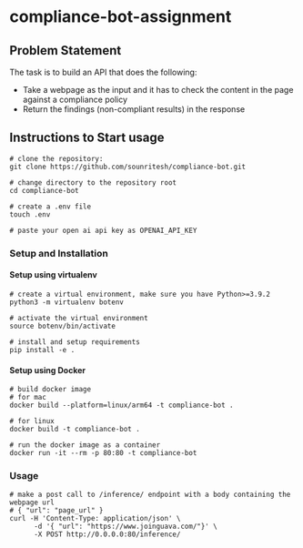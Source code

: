 # compliance-bot-assignment
## Problem Statement

The task is to build an API that does the following:

- Take a webpage as the input and it has to check the content in the page against a compliance policy
- Return the findings (non-compliant results) in the response


## Instructions to Start usage

```
# clone the repository:
git clone https://github.com/sounritesh/compliance-bot.git

# change directory to the repository root
cd compliance-bot

# create a .env file
touch .env

# paste your open ai api key as OPENAI_API_KEY
```

### Setup and Installation

#### Setup using virtualenv

```
# create a virtual environment, make sure you have Python>=3.9.2
python3 -m virtualenv botenv

# activate the virtual environment
source botenv/bin/activate

# install and setup requirements
pip install -e .
```

#### Setup using Docker

```
# build docker image
# for mac
docker build --platform=linux/arm64 -t compliance-bot .

# for linux
docker build -t compliance-bot .

# run the docker image as a container
docker run -it --rm -p 80:80 -t compliance-bot
```

### Usage

```
# make a post call to /inference/ endpoint with a body containing the webpage url
# { "url": "page_url" }
curl -H 'Content-Type: application/json' \
      -d '{ "url": "https://www.joinguava.com/"}' \
      -X POST http://0.0.0.0:80/inference/

```
